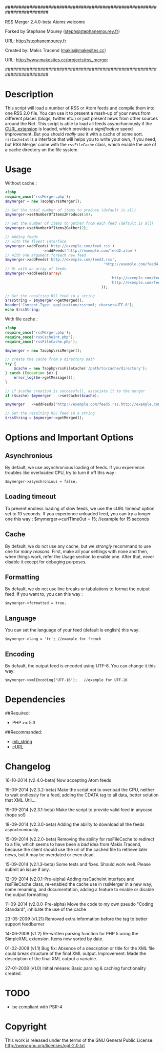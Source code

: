 ########################################################################

RSS Merger 2.4.0-beta Atoms welcome

Forked by Stéphane Mourey (steph@stephanemourey.fr)

URL: http://stephanemourey.fr

Created by: Makis Tracend (makis@makesites.cc)

URL: http://www.makesites.cc/projects/rss_merger

########################################################################

Description
===========
This script will load a number of RSS or Atom feeds and compile them into one RSS 2.0 file. You can use it to present a mash-up of your news from different places (blogs, twitter etc.) or just present news from other sources around the Net.
This script is able to load all feeds asyncrhoniously if the [CURL extension](http://php.net/manual/ref.curl.php) is loaded, which provides a *significative* speed improvement.
But you should *really* use it with a cache of some sort. `rssCacheInt` is a interface that will helps you to write your own, if you need, but RSS Merger come with the `rssFileCache` class, which enable the use of a cache directory on the file system.

Usage
=====
Without cache :

```php
<?php
require_once('rssMerger.php');
$mymerger = new Taophp\rssMerger();

// Set the total number of items to produce (default is all)
$mymerger->setNumberOfItems2Produce(10);

// Set the number of items to gather from each feed (default is all)
$mymerger->setNumberOfItems2Gather(2);

// Adding feeds
// with the fluent interface
$mymerger->addFeeds('http://exemple.com/feed.rss')
				 ->addFeeds('http://exemple.com/feed2.atom')
// With one argument foreach new feed
$mymerger->addFeeds('http://exemple.com/feed3.rss',
											 'http://exemple.com/feed4.rss')
// Or with an array of feeds
$mymerger->addFeeds(array(
												'http://exemple.com/feed3.atom',
												'http://exemple.com/feed4.rss'
											));

// Get the resulting RSS feed in a string
$rssString = $mymerger->getMerged();
header('Content-Type: application/rss+xml; charset=UTF-8');
echo $rssString;
```

With file cache :

```php
<?php
require_once('rssMerger.php');
require_once('rssCacheInt.php');
require_once('rssFileCache.php');

$mymerger = new Taophp\rssMerger();

// create the cache from a directory path
try {
	$cache = new Taophp\rssFileCache('/path/to/cache/directory');
} catch (Exception $e) {
	error_log($e->getMessage());
}

// if $cache creation is successfull, associate it to the merger
if ($cache) $mymerger	->setCache($cache);

$mymerger	->addFeeds('http://exemple.com/feed5.rss,http://exemple.com/feed6.rss');

// Get the resulting RSS feed in a string
$rssString = $mymerger->getMerged();
```

Options and Important Options
=============================
## **Asynchronious**
By default, we use asynchronious loading of feeds. If you experience troubles like overloaded CPU, try to turn it off this way :

	$mymerger->asynchronious = false;

## **Loading timeout**
To prevent endless loading of slow feeds, we use the cURL timeout option set to 10 seconds. If you experience unloaded feed, you can try a longer one this way :
	$mymerger->curlTimeOut = 15;	//example for 15 seconds

## **Cache**
By default, we do not use any cache, but we *strongly* recommand to use one for *many reasons*. First, make all your settings with none and then, when things work, refer the Usage section to enable one. After that, never disable it except for debuging purposes.

## Formatting
By default, we do not use line breaks or tabulations to format the output feed. If you want to, you can this way :

	$mymerger->formatted = true;

## Language
You can set the language of your feed (default is english) this way:

	$mymerger->lang = 'fr';	//example for french

## Encoding
By default, the output feed is encoded using UTF-8. You can change it this way:

	$mymerger->xmlEncoding('UTF-16');	//example for UTF-16

Dependencies
============
##Required:

* PHP >= 5.3

##Recommanded:
* [mb_string](http://php.net/manual/book.mbstring.php)
* [cURL](http://php.net/manual/book.curl.php)

Changelog
=========
16-10-2014	(v2.4.0-beta) Now accepting Atom feeds

19-09-2014	(v2.3.2-beta) Make the script not to overload the CPU, neither to wait endlessly for a feed, adding the CDATA tag to all data, better solution that XML_Util....

19-09-2014	(v2.3.1-beta) Make the script to provide valid feed in anycase (hope so!)

18-09-2014	(v2.3.0-beta) Adding the ability to download all the feeds asynchroniously.

15-09-2014	(v2.2.0-beta) Removing the ability for rssFileCache to redirect to a file, which seems to have been a *bad* idea from Makis Tracend, because the client should use the url of the cached file to retrieve later news, but it may be overdated or even dead.

15-09-2014	(v2.1.3-beta) Some tests and fixes. Should work well. Please submit an issue if any.

12-09-2014	(v2.0.1-Pre-alpha) Adding rssCacheInt interface and rssFileCache class, re-enabled the cache use in rssMerger in a new way, some renaming, and documentation, adding a feature to enable or disable the output formatting

11-09-2014	(v2.0.0-Pre-alpha) Move the code to my own pseudo "Coding Standard", inhibate the use of the cache

23-05-2009 	(v1.21) Removed extra information before the <rss> tag to better support feedburner

14-06-2008 	(v1.2) 	Re-written parsing function for PHP 5 using the SimpleXML extension. Items now sorted by date.

01-02-2008 	(v1.1) 	Bug fix: Absence of a description or title for the XML file could break structure of the final XML output.
					Improvement: Made the description of the final XML output a variable.

27-01-2008 	(v1.0) 	Initial release: Basic parsing & caching functionality created.


TODO
====

* be compliant with PSR-4

Copyright
=========
This work is released under the terms of the GNU General Public License:
http://www.gnu.org/licenses/gpl-2.0.txt
